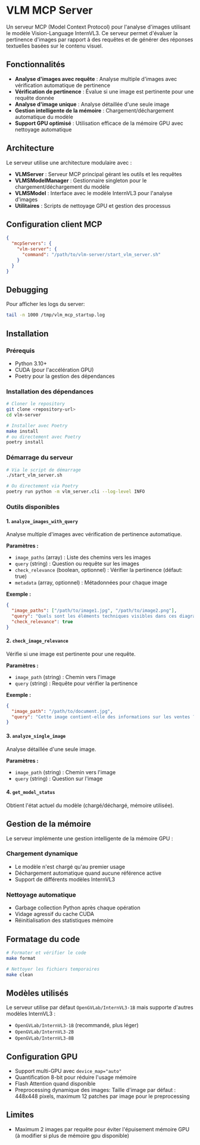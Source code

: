 # VLM MCP Server

Un serveur MCP (Model Context Protocol) pour l'analyse d'images utilisant le modèle Vision-Language InternVL3. Ce serveur permet d'évaluer la pertinence d'images par rapport à des requêtes et de générer des réponses textuelles basées sur le contenu visuel.

## Fonctionnalités

- **Analyse d'images avec requête** : Analyse multiple d'images avec vérification automatique de pertinence
- **Vérification de pertinence** : Évalue si une image est pertinente pour une requête donnée
- **Analyse d'image unique** : Analyse détaillée d'une seule image
- **Gestion intelligente de la mémoire** : Chargement/déchargement automatique du modèle
- **Support GPU optimisé** : Utilisation efficace de la mémoire GPU avec nettoyage automatique

## Architecture

Le serveur utilise une architecture modulaire avec :

- **VLMServer** : Serveur MCP principal gérant les outils et les requêtes
- **VLMSModelManager** : Gestionnaire singleton pour le chargement/déchargement du modèle
- **VLMSModel** : Interface avec le modèle InternVL3 pour l'analyse d'images
- **Utilitaires** : Scripts de nettoyage GPU et gestion des processus

## Configuration client MCP

```json
{
  "mcpServers": {
    "vlm-server": {
      "command": "/path/to/vlm-server/start_vlm_server.sh"
    }
  }
}
```

## Debugging
Pour afficher les logs du server:
```bash
tail -n 1000 /tmp/vlm_mcp_startup.log
```

## Installation

### Prérequis

- Python 3.10+
- CUDA (pour l'accélération GPU)
- Poetry pour la gestion des dépendances

### Installation des dépendances

```bash
# Cloner le repository
git clone <repository-url>
cd vlm-server

# Installer avec Poetry
make install
# ou directement avec Poetry
poetry install
```

### Démarrage du serveur

```bash
# Via le script de démarrage
./start_vlm_server.sh

# Ou directement via Poetry
poetry run python -m vlm_server.cli --log-level INFO
```

### Outils disponibles

#### 1. `analyze_images_with_query`

Analyse multiple d'images avec vérification de pertinence automatique.

**Paramètres :**
- `image_paths` (array) : Liste des chemins vers les images
- `query` (string) : Question ou requête sur les images
- `check_relevance` (boolean, optionnel) : Vérifier la pertinence (défaut: true)
- `metadata` (array, optionnel) : Métadonnées pour chaque image

**Exemple :**
```json
{
  "image_paths": ["/path/to/image1.jpg", "/path/to/image2.png"],
  "query": "Quels sont les éléments techniques visibles dans ces diagrammes ?",
  "check_relevance": true
}
```

#### 2. `check_image_relevance`

Vérifie si une image est pertinente pour une requête.

**Paramètres :**
- `image_path` (string) : Chemin vers l'image
- `query` (string) : Requête pour vérifier la pertinence

**Exemple :**
```json
{
  "image_path": "/path/to/document.jpg",
  "query": "Cette image contient-elle des informations sur les ventes ?"
}
```

#### 3. `analyze_single_image`

Analyse détaillée d'une seule image.

**Paramètres :**
- `image_path` (string) : Chemin vers l'image
- `query` (string) : Question sur l'image

#### 4. `get_model_status`

Obtient l'état actuel du modèle (chargé/déchargé, mémoire utilisée).

## Gestion de la mémoire

Le serveur implémente une gestion intelligente de la mémoire GPU :

### Chargement dynamique
- Le modèle n'est chargé qu'au premier usage
- Déchargement automatique quand aucune référence active
- Support de différents modèles InternVL3

### Nettoyage automatique
- Garbage collection Python après chaque opération
- Vidage agressif du cache CUDA
- Réinitialisation des statistiques mémoire

## Formatage du code

```bash
# Formater et vérifier le code
make format

# Nettoyer les fichiers temporaires
make clean
```

## Modèles utilisés

Le serveur utilise par défaut `OpenGVLab/InternVL3-1B` mais supporte d'autres modèles InternVL3 :

- `OpenGVLab/InternVL3-1B` (recommandé, plus léger)
- `OpenGVLab/InternVL3-2B`
- `OpenGVLab/InternVL3-8B`

## Configuration GPU
- Support multi-GPU avec `device_map="auto"`
- Quantification 8-bit pour réduire l'usage mémoire
- Flash Attention quand disponible
- Preprocessing dynamique des images: Taille d'image par défaut : 448x448 pixels, maximum 12 patches par image pour le preprocessing

## Limites
- Maximum 2 images par requête pour éviter l'épuisement mémoire GPU (à modifier si plus de mémoire gpu disponible)